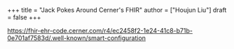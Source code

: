 +++
title = "Jack Pokes Around Cerner's FHIR"
author = ["Houjun Liu"]
draft = false
+++

<https://fhir-ehr-code.cerner.com/r4/ec2458f2-1e24-41c8-b71b-0e701af7583d/.well-known/smart-configuration>
